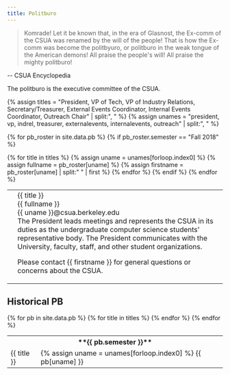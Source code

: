 ```yaml
---
title: Politburo
---
```


> Komrade! Let it be known that, in the era of Glasnost, the Ex-comm of the CSUA was renamed by the will of the people! That is how the Ex-comm was become the politbyuro, or politburo in the weak tongue of the American demons! All praise the people's will! All praise the mighty politburo!

-- CSUA Encyclopedia

The politburo is the executive committee of the CSUA.

{% assign titles = "President, VP of Tech, VP of Industry Relations, Secretary/Treasurer, External Events Coordinator, Internal Events Coordinator, Outreach Chair" | split:", " %}
{% assign unames = "president, vp, indrel, treasurer, externalevents, internalevents, outreach" | split:", " %}

{% for pb_roster in site.data.pb %}
{% if pb_roster.semester == "Fall 2018" %}

<table class="politburo">
{% for title in titles %}
{% assign uname = unames[forloop.index0] %}
{% assign fullname = pb_roster[uname] %}
{% assign firstname = pb_roster[uname] | split:" " | first %}
<tr>
<td>
<img class="photo-frame" src="">
</td>
<td>
<div class="title">{{ title }}</div>
<div class="name">{{ fullname }}</div>
<div class="email">{{ uname }}@csua.berkeley.edu</div>
<div markdown="1">
The President leads meetings and represents the CSUA in its duties as the
undergraduate computer science students' representative body. The President
communicates with the University, faculty, staff, and other student
organizations.

Please contact {{ firstname }} for general questions or concerns about the CSUA.
</div>
</td>
</tr>
{% endfor %}
{% endif %}
{% endfor %}
</table>

## Historical PB

<table class="pbroster">
{% for pb in site.data.pb %}
<tr>
<th markdown="1" colspan="2">
**{{ pb.semester }}**
</th>
</tr>
{% for title in titles %}
<tr>
<td class="title">
{{ title }}
</td>
<td class="name">
{% assign uname = unames[forloop.index0] %}
{{ pb[uname] }}
</td>
</tr>
{% endfor %}
{% endfor %}
</table>
